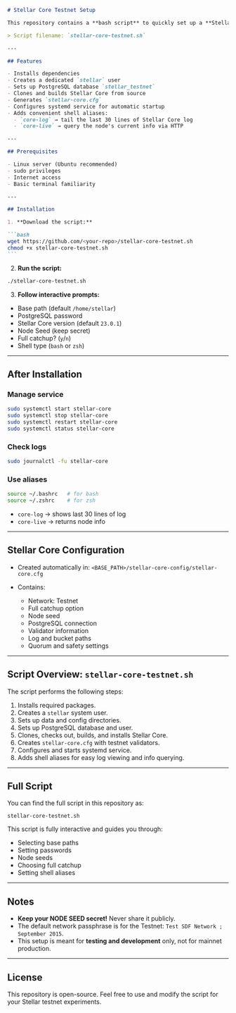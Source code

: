 ````markdown
# Stellar Core Testnet Setup

This repository contains a **bash script** to quickly set up a **Stellar Core node** on the **Testnet**.

> Script filename: `stellar-core-testnet.sh`

---

## Features

- Installs dependencies
- Creates a dedicated `stellar` user
- Sets up PostgreSQL database `stellar_testnet`
- Clones and builds Stellar Core from source
- Generates `stellar-core.cfg`
- Configures systemd service for automatic startup
- Adds convenient shell aliases:
  - `core-log` → tail the last 30 lines of Stellar Core log
  - `core-live` → query the node's current info via HTTP

---

## Prerequisites

- Linux server (Ubuntu recommended)
- sudo privileges
- Internet access
- Basic terminal familiarity

---

## Installation

1. **Download the script:**

```bash
wget https://github.com/<your-repo>/stellar-core-testnet.sh
chmod +x stellar-core-testnet.sh
```
````

2. **Run the script:**

```bash
./stellar-core-testnet.sh
```

3. **Follow interactive prompts:**

- Base path (default `/home/stellar`)
- PostgreSQL password
- Stellar Core version (default `23.0.1`)
- Node Seed (keep secret)
- Full catchup? (`y`/`n`)
- Shell type (`bash` or `zsh`)

---

## After Installation

### Manage service

```bash
sudo systemctl start stellar-core
sudo systemctl stop stellar-core
sudo systemctl restart stellar-core
sudo systemctl status stellar-core
```

### Check logs

```bash
sudo journalctl -fu stellar-core
```

### Use aliases

```bash
source ~/.bashrc   # for bash
source ~/.zshrc    # for zsh
```

- `core-log` → shows last 30 lines of log
- `core-live` → returns node info

---

## Stellar Core Configuration

- Created automatically in: `<BASE_PATH>/stellar-core-config/stellar-core.cfg`
- Contains:

  - Network: Testnet
  - Full catchup option
  - Node seed
  - PostgreSQL connection
  - Validator information
  - Log and bucket paths
  - Quorum and safety settings

---

## Script Overview: `stellar-core-testnet.sh`

The script performs the following steps:

1. Installs required packages.
2. Creates a `stellar` system user.
3. Sets up data and config directories.
4. Sets up PostgreSQL database and user.
5. Clones, checks out, builds, and installs Stellar Core.
6. Creates `stellar-core.cfg` with testnet validators.
7. Configures and starts systemd service.
8. Adds shell aliases for easy log viewing and info querying.

---

## Full Script

You can find the full script in this repository as:

```
stellar-core-testnet.sh
```

This script is fully interactive and guides you through:

- Selecting base paths
- Setting passwords
- Node seeds
- Choosing full catchup
- Setting shell aliases

---

## Notes

- **Keep your NODE SEED secret!** Never share it publicly.
- The default network passphrase is for the Testnet: `Test SDF Network ; September 2015`.
- This setup is meant for **testing and development** only, not for mainnet production.

---

## License

This repository is open-source. Feel free to use and modify the script for your Stellar testnet experiments.
